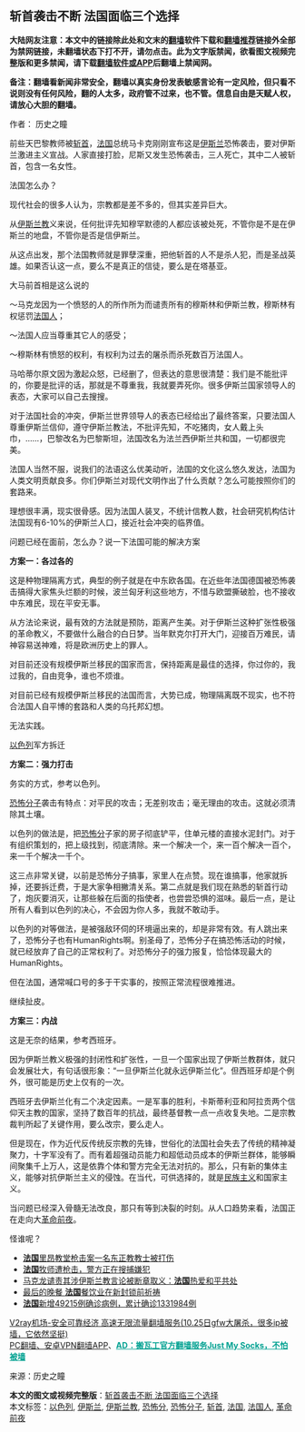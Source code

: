  <h2>斩首袭击不断 法国面临三个选择</h2> <p class="notice"><b>大陆网友注意：本文中的链接除此处和文末的<a href="https://github.com/bannedbook/fanqiang" >翻墙</a>软件下载和<a href="https://github.com/killgcd/justmysocks/blob/master/README.md">翻墙推荐</a>链接外全部为禁网链接，未翻墙状态下打不开，请勿点击。此为文字版禁闻，欲看图文视频完整版和更多禁闻，请下载<a href="https://github.com/bannedbook/fanqiang">翻墙软件或APP</a>后翻墙上禁闻网。</p><p>备注：翻墙看新闻非常安全，翻墙以真实身份发表敏感言论有一定风险，但只看不说则没有任何风险，翻的人太多，政府管不过来，也不管。信息自由是天赋人权，请放心大胆的翻墙。</b></p>  <div class="entry"> <p>作者： 历史之瞳</p> <p id="conimg"></p> <p>前些天巴黎教师被<a href="https://www.bannedbook.org/bnews/tag/%E6%96%A9%E9%A6%96/" class="st_tag internal_tag" rel="tag" title="标签 斩首 下的日志">斩首</a>，<a href="https://www.bannedbook.org/bnews/tag/%e6%b3%95%e5%9b%bd/" class="st_tag internal_tag" rel="tag" title="标签 法国 下的日志">法国</a>总统马卡克刚刚宣布这是<a href="https://www.bannedbook.org/bnews/tag/%e4%bc%8a%e6%96%af%e5%85%b0/" class="st_tag internal_tag" rel="tag" title="标签 伊斯兰 下的日志">伊斯兰</a>恐怖袭击，要对伊斯兰激进主义宣战。人家直接打脸，尼斯又发生恐怖袭击，三人死亡，其中二人被斩首，包含一名女性。</p> <p>法国怎么办？</p> <p>现代社会的很多人认为，宗教都是差不多的，但其实差异巨大。</p> <p>从<a href="https://www.bannedbook.org/bnews/tag/%e4%bc%8a%e6%96%af%e5%85%b0%e6%95%99/" class="st_tag internal_tag" rel="tag" title="标签 伊斯兰教 下的日志">伊斯兰教</a>义来说，任何批评先知穆罕默德的人都应该被处死，不管你是不是在伊斯兰的地盘，不管你是否是信伊斯兰。</p> <p>从这点出发，那个法国教师就是罪孽深重，把他斩首的人不是杀人犯，而是圣战英雄。如果否认这一点，要么不是真正的信徒，要么是在塔基亚。</p> <p>大马前首相是这么说的</p> <p></p> <p>～马克龙因为一个愤怒的人的所作所为而谴责所有的穆斯林和伊斯兰教，穆斯林有权惩罚<a href="https://www.bannedbook.org/bnews/tag/%E6%B3%95%E5%9B%BD%E4%BA%BA/" class="st_tag internal_tag" rel="tag" title="标签 法国人 下的日志">法国人</a>；</p>  <p>～法国人应当尊重其它人的感受；</p> <p>～穆斯林有愤怒的权利，有权利为过去的屠杀而杀死数百万法国人。</p> <p>马哈蒂尔原文因为激起众怒，已经删了，但表达的意思很清楚：我们是不能批评的，你要是批评的话，那就是不尊重我，我就要弄死你。很多伊斯兰国家领导人的表态，大家可以自己去搜搜。</p> <p>对于法国社会的冲突，伊斯兰世界领导人的表态已经给出了最终答案，只要法国人尊重伊斯兰信仰，遵守伊斯兰教法，不批评先知，不吃猪肉，女人戴上头巾，&#8230;&#8230;，巴黎改名为巴黎斯坦，法国改名为法兰西伊斯兰共和国，一切都很完美。</p> <p>法国人当然不服，说我们的法语这么优美动听，法国的文化这么悠久发达，法国为人类文明贡献良多。你们伊斯兰对现代文明作出了什么贡献？怎么可能按照你们的套路来。</p> <p>理想很丰满，现实很骨感。因为法国人装叉，不统计信教人数，社会研究机构估计法国现有6-10%的伊斯兰人口，接近社会冲突的临界值。</p> <p>问题已经在面前，怎么办？说一下法国可能的解决方案</p> <p><strong>方案一：各过各的</strong></p> <p>这是种物理隔离方式，典型的例子就是在中东欧各国。在近些年法国德国被恐怖袭击搞得大家焦头烂额的时候，波兰匈牙利这些地方，不惜与欧盟撕破脸，也不接收中东难民，现在平安无事。</p> <p>从方法论来说，最有效的方法就是预防，距离产生美。对于伊斯兰这种扩张性极强的革命教义，不要做什么融合的白日梦。当年默克尔打开大门，迎接百万难民，请神容易送神难，将是欧洲历史上的罪人。</p>  <p>对目前还没有规模伊斯兰移民的国家而言，保持距离是最佳的选择，你过你的，我过我的，自由竞争，谁也不烦谁。</p> <p>对目前已经有规模伊斯兰移民的法国而言，大势已成，物理隔离既不现实，也不符合法国人自平博的套路和人类的乌托邦幻想。</p> <p>无法实践。</p> <p></p> <p><a href="https://www.bannedbook.org/bnews/tag/%e4%bb%a5%e8%89%b2%e5%88%97/" class="st_tag internal_tag" rel="tag" title="标签 以色列 下的日志">以色列</a>军方拆迁</p> <p><strong>方案二：强力打击</strong></p> <p>务实的方式，参考以色列。</p> <p><a href="https://www.bannedbook.org/bnews/tag/%e6%81%90%e6%80%96%e5%88%86%e5%ad%90/" class="st_tag internal_tag" rel="tag" title="标签 恐怖分子 下的日志">恐怖分子</a>袭击有特点：对平民的攻击；无差别攻击；毫无理由的攻击。这就必须清除其土壤。</p> <p>以色列的做法是，把<a href="https://www.bannedbook.org/bnews/tag/%E6%81%90%E6%80%96%E5%88%86/" class="st_tag internal_tag" rel="tag" title="标签 恐怖分 下的日志">恐怖分</a>子家的房子彻底铲平，住单元楼的直接水泥封门。对于有组织策划的，把上级找到，彻底清除。来一个解决一个，来一百个解决一百个，来一千个解决一千个。</p> <p>这三点非常关键，以前是恐怖分子搞事，家里人在点赞。现在谁搞事，他家就拆掉，还要拆迁费，于是大家争相撇清关系。第二点就是我们现在熟悉的斩首行动了，炮灰要消灭，让那些躲在后面的指使者，也尝尝恐惧的滋味。最后一点，是让所有人看到以色列的决心，不会因为你人多，我就不敢动手。</p>  <p>以色列的对等做法，是被强敌环伺的环境逼出来的，却是非常有效。有人跳出来了，恐怖分子也有HumanRights啊。别圣母了，恐怖分子在搞恐怖活动的时候，就已经放弃了自己的正常权利了。对恐怖分子的强力报复，恰恰体现最大的HumanRights。</p> <p>但在法国，通常喊口号的多于干实事的，按照正常流程很难推进。</p> <p>继续扯皮。</p> <p></p> <p><strong>方案三：内战</strong></p> <p>这是无奈的结果，参考西班牙。</p> <p>因为伊斯兰教义极强的封闭性和扩张性，一旦一个国家出现了伊斯兰教群体，就只会发展壮大，有句话很形象：“一旦伊斯兰化就永远伊斯兰化”。但西班牙却是个例外，很可能是历史上仅有的一次。</p> <p>西班牙去伊斯兰化有二个决定因素。一是军事的胜利，卡斯蒂利亚和阿拉贡两个信仰天主教的国家，坚持了数百年的抗战，最终基督教一点一点收复失地。二是宗教裁判所起了关键作用，要么改宗，要么走人。</p> <p>但是现在，作为近代反传统反宗教的先锋，世俗化的法国社会失去了传统的精神凝聚力，十字军没有了。而有着超强动员能力和超低动员成本的伊斯兰群体，能够瞬间聚集千上万人，这是依靠个体和警方完全无法对抗的。那么，只有新的集体主义，能够对抗伊斯兰主义的侵蚀。在当代，可供选择的，就是<span class='wp_keywordlink'><a href="https://www.bannedbook.org/forum11/topic333.html" title="禁片：民族主义和三座大山" target="_blank">民族主义</a></span>和国家主义。</p> <p>当问题已经深入骨髓无法改良，那只有等到决裂的时刻。从人口趋势来看，法国正在走向大<a href="https://www.bannedbook.org/bnews/tag/%e9%9d%a9%e5%91%bd%e5%89%8d%e5%a4%9c/" class="st_tag internal_tag" rel="tag" title="标签 革命前夜 下的日志">革命前夜</a>。</p>  <p>怪谁呢？</p> <ul class='op-related-articles' title='相关阅读'> <li><a href='https://www.bannedbook.org/bnews/headline/20201101/1423678.html' target='_blank'><b>法国</b>里昂教堂枪击案一名东正教教士被打伤</a></li> <li><a href='https://www.bannedbook.org/bnews/worldnews/20201101/1423660.html' target='_blank'><b>法国</b>牧师遭枪击，警方正在搜捕嫌犯</a></li> <li><a href='https://www.bannedbook.org/bnews/worldnews/20201101/1423613.html' target='_blank'>马克龙谴责其涉伊斯兰教言论被断章取义：<b>法国</b>热爱和平共处</a></li> <li><a href='https://www.bannedbook.org/bnews/taiwannews/20201031/1423564.html' target='_blank'>最后的晚餐 <b>法国</b>餐饮业在新封锁前祈祷</a></li> <li><a href='https://www.bannedbook.org/bnews/baitai/20201031/1423467.html' target='_blank'><b>法国</b>新增49215例确诊病例，累计确诊1331984例</a></li> </ul> <p class="texttj"> <a href="https://www.bannedbook.org/forum23/topic22702.html" target="_blank">V2ray机场-安全可靠经济 高速无限流量翻墙服务(10.25日gfw大屠杀，很多ip被墙，它依然坚挺)</a><br/> <a href="https://github.com/bannedbook/fanqiang/wiki/%E7%A6%81%E9%97%BB%E7%BD%91%E5%AE%89%E5%8D%93%E7%BF%BB%E5%A2%99%E6%96%B0%E9%97%BBAPP" target="_blank">PC翻墙、安卓VPN翻墙APP</a>、<span onclick="window.open('https://github.com/killgcd/justmysocks/blob/master/README.md')" style="font-weight:bold;color:#00A191;cursor:pointer;text-decoration:underline;outline:none">AD：搬瓦工官方翻墙服务Just My Socks，不怕被墙</span></p><p> 来源：历史之瞳 </p><a name='sharetosocial'></a>       <div><b>本文的图文或视频完整版</b>：<a href='https://www.bannedbook.org/bnews/comments/20201101/1423802.html'>斩首袭击不断 法国面临三个选择</a></div>  </div><!--END ENTRY--> <div class="postfooter"> <div>本文标签：<a href="https://www.bannedbook.org/bnews/tag/%e4%bb%a5%e8%89%b2%e5%88%97/" rel="tag">以色列</a>, <a href="https://www.bannedbook.org/bnews/tag/%e4%bc%8a%e6%96%af%e5%85%b0/" rel="tag">伊斯兰</a>, <a href="https://www.bannedbook.org/bnews/tag/%e4%bc%8a%e6%96%af%e5%85%b0%e6%95%99/" rel="tag">伊斯兰教</a>, <a href="https://www.bannedbook.org/bnews/tag/%E6%81%90%E6%80%96%E5%88%86/" rel="tag">恐怖分</a>, <a href="https://www.bannedbook.org/bnews/tag/%e6%81%90%e6%80%96%e5%88%86%e5%ad%90/" rel="tag">恐怖分子</a>, <a href="https://www.bannedbook.org/bnews/tag/%E6%96%A9%E9%A6%96/" rel="tag">斩首</a>, <a href="https://www.bannedbook.org/bnews/tag/%e6%b3%95%e5%9b%bd/" rel="tag">法国</a>, <a href="https://www.bannedbook.org/bnews/tag/%E6%B3%95%E5%9B%BD%E4%BA%BA/" rel="tag">法国人</a>, <a href="https://www.bannedbook.org/bnews/tag/%e9%9d%a9%e5%91%bd%e5%89%8d%e5%a4%9c/" rel="tag">革命前夜</a></div>  </div><!--END POSTFOOTER--> 